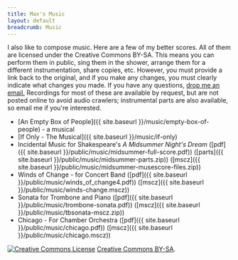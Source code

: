 ```yaml
---
title: Max's Music
layout: default
breadcrumb: Music
---
```


I also like to compose music. Here are a few of my better scores. All of
them are licensed under the Creative Commons BY-SA. This means you can
perform them in public, sing them in the shower, arrange them for a
different instrumentation, share copies, etc. However, you must provide
a link back to the original, and if you make any changes, you must
clearly indicate what changes you made. If you have any questions, [drop
me an email.](mailto:admin-at-bernsteinforpresident-daht-com) Recordings
for most of these are available by request, but are not posted online to
avoid audio crawlers; instrumental parts are also available, so email me
if you're interested.

- [An Empty Box of
  People]({{ site.baseurl }}/music/empty-box-of-people) - a musical
- [If Only - The Musical]({{ site.baseurl }}/music/if-only)
- Incidental Music for Shakespeare's *A Midsummer Night's Dream*
  ([pdf]({{ site.baseurl }}/public/music/midsummer-full-score.pdf))
  ([parts]({{ site.baseurl }}/public/music/midsummer-parts.zip))
  ([mscz]({{ site.baseurl }}/public/music/midsummer-musescore-files.zip))
- Winds of Change - for Concert Band
  ([pdf]({{ site.baseurl }}/public/music/winds_of_change4.pdf))
  ([mscz]({{ site.baseurl }}/public/music/winds-change.mscz))
- Sonata for Trombone and Piano ([pdf]({{ site.baseurl }}/public/music/trombone-sonata.pdf))
  ([mscz]({{ site.baseurl }}/public/music/tbsonata-mscz.zip))
- Chicago - For Chamber Orchestra ([pdf]({{ site.baseurl }}/public/music/chicago.pdf))
  ([mscz]({{ site.baseurl }}/public/music/chicago.mscz))


<a rel="license" href="http://creativecommons.org/licenses/by-sa/3.0/"><img alt="Creative Commons License" style="border-width:0" src="http://i.creativecommons.org/l/by-sa/3.0/88x31.png" /></a> <a rel="license" href="http://creativecommons.org/licenses/by-sa/3.0/">Creative Commons BY-SA</a>.
